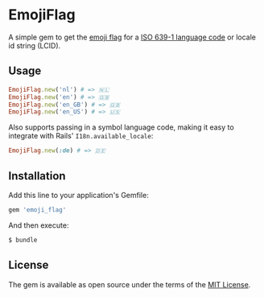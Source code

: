 # EmojiFlag

A simple gem to get the [emoji flag](http://emojipedia.org/flags/) for a [ISO 639-1 language code](http://www.loc.gov/standards/iso639-2/php/English_list.php) or locale id string (LCID).

## Usage

```ruby
EmojiFlag.new('nl') # => 🇳🇱
EmojiFlag.new('en') # => 🇬🇧
EmojiFlag.new('en_GB') # => 🇬🇧
EmojiFlag.new('en_US') # => 🇺🇸
```

Also supports passing in a symbol language code, making it easy to integrate with Rails' `I18n.available_locale`:

```ruby
EmojiFlag.new(:de) # => 🇩🇪
```

## Installation
Add this line to your application's Gemfile:

```ruby
gem 'emoji_flag'
```

And then execute:
```bash
$ bundle
```

## License
The gem is available as open source under the terms of the [MIT License](http://opensource.org/licenses/MIT).

